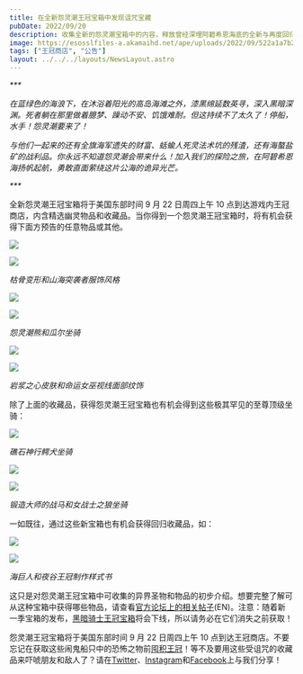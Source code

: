 ```yaml
---
title: 在全新怨灵潮王冠宝箱中发现诅咒宝藏
pubDate: 2022/09/20
description: 收集全新的怨灵潮宝箱中的内容，释放曾经深埋阿碧希恩海底的全新与再度回归的恐怖之物。
image: https://esosslfiles-a.akamaihd.net/ape/uploads/2022/09/522a1a7b2631e75876e28e0daf74a886.jpg
tags: ["王冠商店", "公告"]
layout: ../../../layouts/NewsLayout.astro
---
```


_\*\*\*_

_在蓝绿色的海浪下，在沐浴着阳光的高岛海滩之外，漆黑绵延数英寻，深入黑暗深渊。死者躺在那里做着臆梦、躁动不安、饥饿难耐。但这持续不了太久了！停船，水手！怨灵潮要来了！_

_与他们一起来的还有全旗海军遗失的财富、蛞蝓人死灵法术坑的残渣，还有海螯盐矿的战利品。你永远不知道怨灵潮会带来什么！加入我们的探险之旅，在阿碧希恩海扬帆起航，勇敢直面萦绕这片公海的诡异光芒。_

_\*\*\*_

全新怨灵潮王冠宝箱将于美国东部时间 9 月 22 日周四上午 10
点到达游戏内王冠商店，内含精选幽灵物品和收藏品。当你得到一个怨灵潮王冠宝箱时，将有机会获得下面方预告的任意物品或其他。

![](https://esosslfiles-a.akamaihd.net/ape/uploads/2022/09/e4255dfa8138b30e5de04dd4d140e25e.jpg)

![](https://esosslfiles-a.akamaihd.net/ape/uploads/2022/09/cac228a3967bb5d2d8f7c73e5cecac2e.jpg)

_枯骨变形和山海突袭者服饰风格_

![](https://esosslfiles-a.akamaihd.net/ape/uploads/2022/09/c5e76c8c3ec74e5c10a4e320a4294af9.jpg)

![](https://esosslfiles-a.akamaihd.net/ape/uploads/2022/09/30bc165a081cf3983ca57b3dd2fc2e3d.jpg)

_怨灵潮熊和瓜尔坐骑_

![](https://esosslfiles-a.akamaihd.net/ape/uploads/2022/09/7fcf61fb87d326eb67a9f705fef17899.jpg)

![](https://esosslfiles-a.akamaihd.net/ape/uploads/2022/09/d82e329452924e283ca8421289ac3b1c.jpg)

_岩浆之心皮肤和命运女巫视线面部纹饰_

除了上面的收藏品，获得怨灵潮王冠宝箱也有机会得到这些极其罕见的至尊顶级坐骑：

![](https://esosslfiles-a.akamaihd.net/ape/uploads/2022/09/b76e23814c5e45a1c96e7df00d2e8c1d.jpg)

_礁石神行鳄犬坐骑_

![](https://esosslfiles-a.akamaihd.net/ape/uploads/2022/09/2ee248c66b7cc62d452c8e47a7d1b587.jpg)

![](https://esosslfiles-a.akamaihd.net/ape/uploads/2022/09/c860ded170c494d1ab6593bd19152d09.jpg)

_锻造大师的战马和女战士之狼坐骑_

一如既往，通过这些新宝箱也有机会获得回归收藏品，如：

![](https://esosslfiles-a.akamaihd.net/ape/uploads/2022/09/1db2a1ce21c9aade50c2c9015a93563c.jpg)

![](https://esosslfiles-a.akamaihd.net/ape/uploads/2022/09/3c9e58d32645f74355df1873283376a1.jpg)

_海巨人和夜谷王冠制作样式书_

这只是对怨灵潮王冠宝箱中可收集的异界圣物和物品的初步介绍。想要完整了解可从这种宝箱中获得哪些物品，请查看[官方论坛上的相关帖子](https://forums.elderscrollsonline.com/en/discussion/617639/official-discussion-thread-for-new-wraithtide-crown-crates#latest)(EN)。注意：随着新一季宝箱的发布，[黑暗骑士王冠宝箱](/news/post/62329)将会下线，所以请务必在它们消失之前获取！

怨灵潮王冠宝箱将于美国东部时间 9 月 22 日周四上午 10
点到达王冠商店。不要忘记在获取这些闹鬼船只中的恐怖之物前[囤积王冠](https://www.elderscrollsonline.com/CN/crowns)！等不及要用这些受诅咒的收藏品来吓唬朋友和敌人了？请在[Twitter](https://twitter.com/TESOnline)、[Instagram](https://www.instagram.com/elderscrollsonline/)和[Facebook](https://www.facebook.com/elderscrollsonline)上与我们分享！
